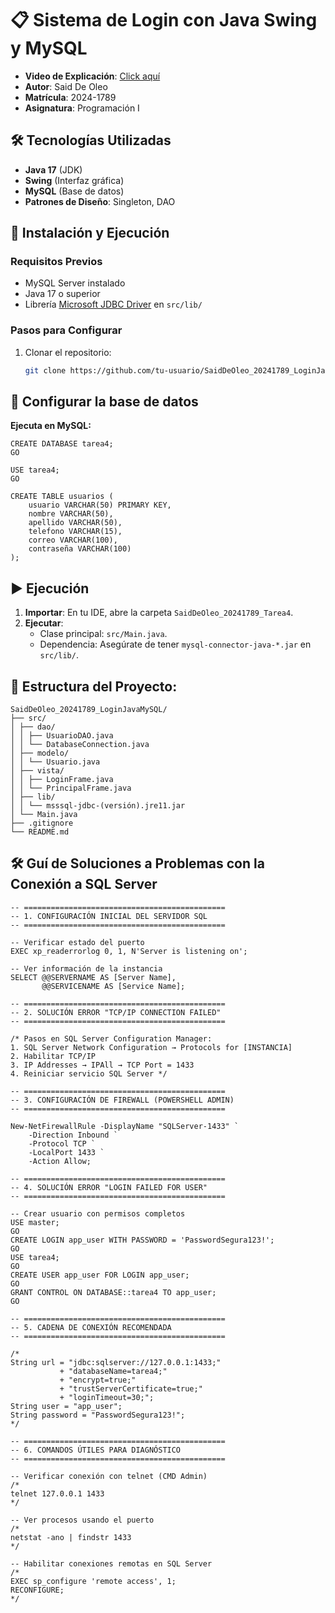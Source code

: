 # 📋 Sistema de Login con Java Swing y MySQL

- **Video de Explicación**: [Click aquí](https://drive.google.com/file/d/1OeiWCaOr0vQzw6Rd4XF13KESC1BKqAGo/view?usp=sharing)
- **Autor**: Said De Oleo
- **Matrícula**: 2024-1789
- **Asignatura**: Programación I

## 🛠 Tecnologías Utilizadas
- **Java 17** (JDK)
- **Swing** (Interfaz gráfica)
- **MySQL** (Base de datos)
- **Patrones de Diseño**: Singleton, DAO

## 🚀 Instalación y Ejecución

### Requisitos Previos
- MySQL Server instalado
- Java 17 o superior
- Librería [Microsoft JDBC Driver](https://learn.microsoft.com/en-us/sql/connect/jdbc/download-microsoft-jdbc-driver-for-sql-server?view=sql-server-ver16) en `src/lib/`

### Pasos para Configurar
1. Clonar el repositorio:

    ```bash
    git clone https://github.com/tu-usuario/SaidDeOleo_20241789_LoginJavaMySQL.git

## 🔧 Configurar la base de datos
**Ejecuta en MySQL:**

    CREATE DATABASE tarea4;
    GO

    USE tarea4;
    GO

    CREATE TABLE usuarios (
        usuario VARCHAR(50) PRIMARY KEY,
        nombre VARCHAR(50),
        apellido VARCHAR(50),
        telefono VARCHAR(15),
        correo VARCHAR(100),
        contraseña VARCHAR(100)
    );

## ▶️ Ejecución
1. **Importar**: En tu IDE, abre la carpeta `SaidDeOleo_20241789_Tarea4`.
2. **Ejecutar**:  
   - Clase principal: `src/Main.java`.  
   - Dependencia: Asegúrate de tener `mysql-connector-java-*.jar` en `src/lib/`.

## 📂 Estructura del Proyecto:
    SaidDeOleo_20241789_LoginJavaMySQL/
    ├── src/
    │ ├── dao/
    │ │ ├── UsuarioDAO.java
    │ │ └── DatabaseConnection.java
    │ ├── modelo/
    │ │ └── Usuario.java
    │ ├── vista/
    │ │ ├── LoginFrame.java
    │ │ └── PrincipalFrame.java
    │ ├── lib/
    │ │ └── msssql-jdbc-(versión).jre11.jar
    │ └── Main.java
    ├── .gitignore
    └── README.md

## 🛠 Guí de Soluciones a Problemas con la Conexión a SQL Server

    -- =============================================
    -- 1. CONFIGURACIÓN INICIAL DEL SERVIDOR SQL
    -- =============================================
    
    -- Verificar estado del puerto
    EXEC xp_readerrorlog 0, 1, N'Server is listening on';
    
    -- Ver información de la instancia
    SELECT @@SERVERNAME AS [Server Name], 
           @@SERVICENAME AS [Service Name];
    
    -- =============================================
    -- 2. SOLUCIÓN ERROR "TCP/IP CONNECTION FAILED"
    -- =============================================
    
    /* Pasos en SQL Server Configuration Manager:
    1. SQL Server Network Configuration → Protocols for [INSTANCIA]
    2. Habilitar TCP/IP
    3. IP Addresses → IPAll → TCP Port = 1433
    4. Reiniciar servicio SQL Server */
    
    -- =============================================
    -- 3. CONFIGURACIÓN DE FIREWALL (POWERSHELL ADMIN)
    -- =============================================
    
    New-NetFirewallRule -DisplayName "SQLServer-1433" `
        -Direction Inbound `
        -Protocol TCP `
        -LocalPort 1433 `
        -Action Allow;
    
    -- =============================================
    -- 4. SOLUCIÓN ERROR "LOGIN FAILED FOR USER"
    -- =============================================
    
    -- Crear usuario con permisos completos
    USE master;
    GO
    CREATE LOGIN app_user WITH PASSWORD = 'PasswordSegura123!';
    GO
    USE tarea4;
    GO
    CREATE USER app_user FOR LOGIN app_user;
    GO
    GRANT CONTROL ON DATABASE::tarea4 TO app_user;
    GO
    
    -- =============================================
    -- 5. CADENA DE CONEXIÓN RECOMENDADA
    -- =============================================
    
    /*
    String url = "jdbc:sqlserver://127.0.0.1:1433;"
               + "databaseName=tarea4;"
               + "encrypt=true;"
               + "trustServerCertificate=true;"
               + "loginTimeout=30;";
    String user = "app_user";
    String password = "PasswordSegura123!";
    */
    
    -- =============================================
    -- 6. COMANDOS ÚTILES PARA DIAGNÓSTICO
    -- =============================================
    
    -- Verificar conexión con telnet (CMD Admin)
    /*
    telnet 127.0.0.1 1433
    */
    
    -- Ver procesos usando el puerto
    /*
    netstat -ano | findstr 1433
    */
    
    -- Habilitar conexiones remotas en SQL Server
    /*
    EXEC sp_configure 'remote access', 1;
    RECONFIGURE;
    */
